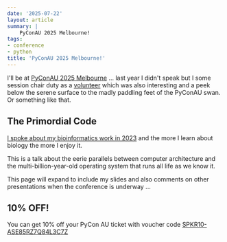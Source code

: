 ```yaml
---
date: '2025-07-22'
layout: article
summary: |
    PyConAU 2025 Melbourne!
tags:
- conference
- python
title: 'PyConAU 2025 Melbourne!'
---
```


I'll be at [PyConAU 2025 Melbourne](https://2025.pycon.org.au/)
... last year I didn't speak but I some session chair duty 
as a [volunteer](https://2024.pycon.org.au/attend/volunteer/) which
was also interesting and a peek below the serene surface to the madly
paddling feet of the PyConAU swan.  Or something like that.

## The Primordial Code

[I spoke about my bioinformatics work in 2023](../pycon-pyconau-2023-adelaide/)
and the more I learn about biology the more I enjoy it.

This is a talk about the eerie parallels between computer architecture and
the multi-billion-year-old operating system that runs all life as we know it.

This page will expand to include my slides and also comments on 
other presentations when the conference is underway ...

## 10% OFF!

You can get 10% off your PyCon AU ticket with voucher code
[SPKR10-ASE85RZ7Q84L3C7Z](https://pretix.eu/pyconau/2025/redeem?voucher=SPKR10-ASE85RZ7Q84L3C7Z)

